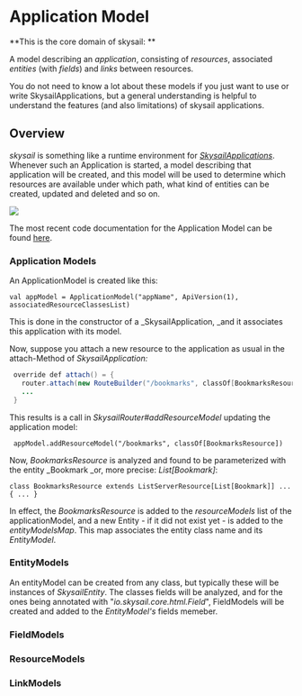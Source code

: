 # Application Model

**This is the core domain of skysail: **

A model describing an _application_, consisting of _resources_, associated _entities_ \(with _fields_\) and _links_ between resources.

You do not need to know a lot about these models if you just want to use or write SkysailApplications, but a general understanding is helpful to understand the features \(and also limitations\) of skysail applications.

## Overview

_skysail_ is something like a runtime environment for [_SkysailApplications_](/concepts/concepts/applications.md). Whenever such an Application is started, a model describing that application will be created, and this model will be used to determine which resources are available under which path, what kind of entities can be created, updated and deleted and so on.

![](/assets/solutionDomain.png)

The most recent code documentation for the Application Model can be found [here](http://jenkins.twentyeleven.de/view/pipelines/job/skysail-core.pipeline/Scaladoc/index.html#io.skysail.core.model.package).

### Application Models

An ApplicationModel is created like this:

```
val appModel = ApplicationModel("appName", ApiVersion(1), associatedResourceClassesList)
```

This is done in the constructor of a _SkysailApplication, _and it associates this application with its model. 

Now, suppose you attach a new resource to the application as usual in the attach-Method of _SkysailApplication:_

```java
 override def attach() = {
   router.attach(new RouteBuilder("/bookmarks", classOf[BookmarksResource]))
   ...
 }
```

This results is a call in _SkysailRouter\#addResourceModel_ updating the application model:

```
 appModel.addResourceModel("/bookmarks", classOf[BookmarksResource])

```

Now, _BookmarksResource_ is analyzed and found to be parameterized with the entity _Bookmark _or, more precise: _List\[Bookmark\]_:

```
class BookmarksResource extends ListServerResource[List[Bookmark]] ... { ... }
```

In effect, the _BookmarksResource_ is added to the _resourceModels_ list of the applicationModel, and a new Entity - if it did not exist yet - is added to the _entityModelsMap_. This map associates the entity class name and its _EntityModel_.

### EntityModels

An entityModel can be created from any class, but typically these will be instances of _SkysailEntity_. The classes fields will be analyzed, and for the ones being annotated with "_io.skysail.core.html.Field_", FieldModels will be created and added to the _EntityModel's_ fields memeber.

### FieldModels

### ResourceModels

### LinkModels



